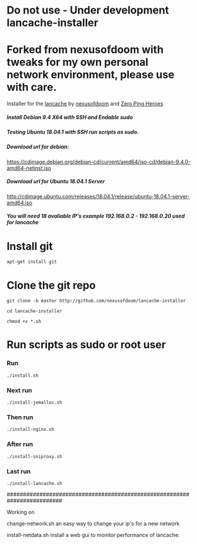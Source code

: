 # Do not use - Under development lancache-installer

# Forked from nexusofdoom with tweaks for my own personal network environment, please use with care.
Installer for the [lancache](https://github.com/zeropingheroes/lancache) by [nexusofdoom](https://github.com/nexusofdoom) and [Zero Ping Heroes](https://github.com/zeropingheroes)
 
 ##### Install Debian 9.4 X64 with SSH and Endable sudo
 ##### Testing Ubuntu 18.04.1 with SSH run scripts as sudo.
 
 ##### Download url for debian:
  https://cdimage.debian.org/debian-cd/current/amd64/iso-cd/debian-9.4.0-amd64-netinst.iso
 ##### Download url for Ubuntu 18.04.1 Server  
  http://cdimage.ubuntu.com/releases/18.04.1/release/ubuntu-18.04.1-server-amd64.iso
 
 ##### You will need 18 avaliable IP's example 192.168.0.2 - 192.168.0.20 used for lancache
 
 # Install git 
 
`apt-get install git`

# Clone the git repo
 
 `git clone -b master http://github.com/nexusofdoom/lancache-installer`
 
 `cd lancache-installer`
 
 `chmod +x *.sh`

# Run scripts as sudo or root user

### Run 
 
 `./install.sh`
 
### Next run
 
 `./install-jemalloc.sh`

### Then run 
 
 `./install-nginx.sh`

### After run 
 
 `./install-sniproxy.sh`

### Last run 
 
 `./install-lancache.sh`
 
#########################################################################

Working on 

change-network.sh	 an easy way to change your ip's for a new network

install-netdata.sh install a web gui to monitor performance of lancache.

